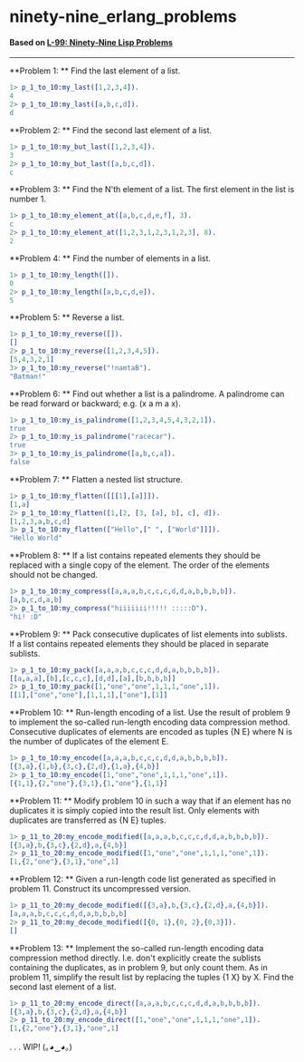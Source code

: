 # ninety-nine_erlang_problems #


#### Based on [L-99: Ninety-Nine Lisp Problems](http://www.ic.unicamp.br/~meidanis/courses/mc336/2006s2/funcional/L-99_Ninety-Nine_Lisp_Problems.html) ####

---


**Problem 1:  **
Find the last element of a list.
```erl
1> p_1_to_10:my_last([1,2,3,4]).
4
2> p_1_to_10:my_last([a,b,c,d]).
d
```


**Problem 2:  **
Find the second last element of a list.
```erl
1> p_1_to_10:my_but_last([1,2,3,4]).
3
2> p_1_to_10:my_but_last([a,b,c,d]).
c
```


**Problem 3:  **
Find the N'th element of a list. The first element in the list is number 1.
```erl
1> p_1_to_10:my_element_at([a,b,c,d,e,f], 3).
c
2> p_1_to_10:my_element_at([1,2,3,1,2,3,1,2,3], 8).
2
```


**Problem 4:  **
Find the number of elements in a list.
```erl
1> p_1_to_10:my_length([]).
0
2> p_1_to_10:my_length([a,b,c,d,e]).
5
```


**Problem 5:  **
Reverse a list.
```erl
1> p_1_to_10:my_reverse([]).
[]
2> p_1_to_10:my_reverse([1,2,3,4,5]).
[5,4,3,2,1]
3> p_1_to_10:my_reverse("!namtaB").
"Batman!"
```


**Problem 6:  **
Find out whether a list is a palindrome. A palindrome can be read forward or backward; e.g. (x a m a x).
```erl
1> p_1_to_10:my_is_palindrome([1,2,3,4,5,4,3,2,1]).
true
2> p_1_to_10:my_is_palindrome("racecar").
true
3> p_1_to_10:my_is_palindrome([a,b,c,a]).
false
```


**Problem 7:  **
Flatten a nested list structure.
```erl
1> p_1_to_10:my_flatten([[[1],[a]]]).
[1,a]
2> p_1_to_10:my_flatten([1,[2, [3, [a], b], c], d]).
[1,2,3,a,b,c,d]
3> p_1_to_10:my_flatten(["Hello",[" ", ["World"]]]).
"Hello World"
```


**Problem 8:  **
If a list contains repeated elements they should be replaced with a single copy of the element. The order of the elements should not be changed.
```erl
1> p_1_to_10:my_compress([a,a,a,b,c,c,c,d,d,a,b,b,b,b]).
[a,b,c,d,a,b]
2> p_1_to_10:my_compress("hiiiiiii!!!!! :::::D").
"hi! :D"
```


**Problem 9:  **
Pack consecutive duplicates of list elements into sublists. If a list contains repeated elements they should be placed in separate sublists.
```erl
1> p_1_to_10:my_pack([a,a,a,b,c,c,c,d,d,a,b,b,b,b]).
[[a,a,a],[b],[c,c,c],[d,d],[a],[b,b,b,b]]
2> p_1_to_10:my_pack([1,"one","one",1,1,1,"one",1]).
[[1],["one","one"],[1,1,1],["one"],[1]]
```


**Problem 10:  **
Run-length encoding of a list. Use the result of problem 9 to implement the so-called run-length encoding data compression method. Consecutive duplicates of elements are encoded as tuples {N E} where N is the number of duplicates of the element E.
```erl
1> p_1_to_10:my_encode([a,a,a,b,c,c,c,d,d,a,b,b,b,b]).
[{3,a},{1,b},{3,c},{2,d},{1,a},{4,b}]
2> p_1_to_10:my_encode([1,"one","one",1,1,1,"one",1]).
[{1,1},{2,"one"},{3,1},{1,"one"},{1,1}]
```


**Problem 11:  **
Modify problem 10 in such a way that if an element has no duplicates it is simply copied into the result list. Only elements with duplicates are transferred as {N E} tuples.
```erl
1> p_11_to_20:my_encode_modified([a,a,a,b,c,c,c,d,d,a,b,b,b,b]).
[{3,a},b,{3,c},{2,d},a,{4,b}]
2> p_11_to_20:my_encode_modified([1,"one","one",1,1,1,"one",1]).
[1,{2,"one"},{3,1},"one",1]
```


**Problem 12:  **
Given a run-length code list generated as specified in problem 11. Construct its uncompressed version.
```erl
1> p_11_to_20:my_decode_modified([{3,a},b,{3,c},{2,d},a,{4,b}]).
[a,a,a,b,c,c,c,d,d,a,b,b,b,b]
2> p_11_to_20:my_decode_modified([{0, 1},{0, 2},{0,3}]).
[]
```


**Problem 13:  **
Implement the so-called run-length encoding data compression method directly. I.e. don't explicitly create the sublists containing the duplicates, as in problem 9, but only count them. As in problem 11, simplify the result list by replacing the tuples {1 X} by X.
Find the second last element of a list.
```erl
1> p_11_to_20:my_encode_direct([a,a,a,b,c,c,c,d,d,a,b,b,b,b]).
[{3,a},b,{3,c},{2,d},a,{4,b}]
2> p_11_to_20:my_encode_direct([1,"one","one",1,1,1,"one",1]).
[1,{2,"one"},{3,1},"one",1]
```


.
.
.
WIP! (｡◕‿◕｡)